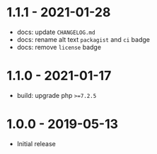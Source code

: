 # 1.1.1 - 2021-01-28

- docs: update `CHANGELOG.md`
- docs: rename alt text `packagist` and `ci` badge
- docs: remove `license` badge

# 1.1.0 - 2021-01-17

- build: upgrade php `>=7.2.5`

# 1.0.0 - 2019-05-13

- Initial release